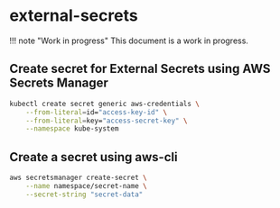 # external-secrets

!!! note "Work in progress"
    This document is a work in progress.

## Create secret for External Secrets using AWS Secrets Manager

```sh
kubectl create secret generic aws-credentials \
    --from-literal=id="access-key-id" \
    --from-literal=key="access-secret-key" \
    --namespace kube-system
```

## Create a secret using aws-cli

```sh
aws secretsmanager create-secret \
    --name namespace/secret-name \
    --secret-string "secret-data"
```

